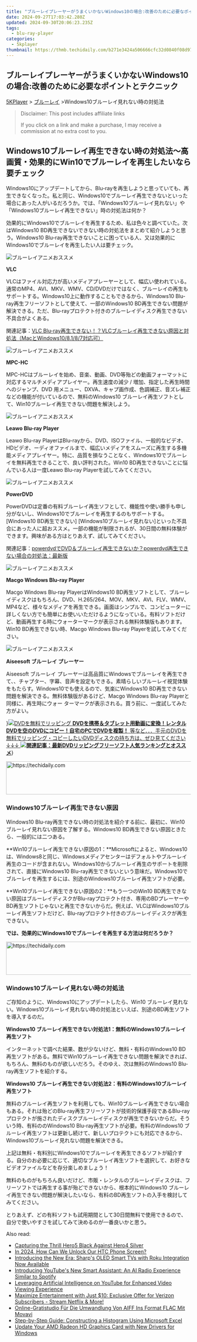 ```yaml
---
title: "ブルーレイプレーヤーがうまくいかないWindows10の場合:改善のために必要なポイントとテクニック"
date: 2024-09-27T17:03:42.280Z
updated: 2024-09-30T20:06:23.235Z
tags:
  - blu-ray-player
categories:
  - 5kplayer
thumbnail: https://thmb.techidaily.com/b271e3424a506666cfc32d0840f08d97d7b8b324df271cfd9aff178b05822fa5.jpg
---
```


## ブルーレイプレーヤーがうまくいかないWindows10の場合:改善のために必要なポイントとテクニック

[5KPlayer](https://tools.techidaily.com/5kplayer/products/) \> [ブルーレイ](https://tools.techidaily.com/5kplayer/video-music-player/) \>Windows10ブルーレイ見れない時の対処法

>  Disclaimer: This post includes affiliate links
>
>  If you click on a link and make a purchase, I may receive a commission at no extra cost to you.
>

## Windows10ブルーレイ再生できない時の対処法～高画質・効果的にWin10でブルーレイを再生したいなら要チェック

Windows10にアップデートしてから、Blu-rayを再生しようと思っていても、再生できなくなった。私と同じ、Windows10でブルーレイ再生できないといった場合にあった人がいるだろうか。では、「Windows10ブルーレイ見れない」や「Windows10ブルーレイ再生できない」時の対処法は何か？

効果的にWindows10でブルーレイを再生するため、私は色々と調べていた。次はWindows10 BD再生できないできない時の対処法をまとめて紹介しようと思う。Windows10 Blu-ray再生できないことに困っている人、又は効果的にWindows10でブルーレイを再生したい人は要チェック。 

![ブルーレイアニメおススメ](https://www.5kplayer.com/blu-ray-player-jp/img/vlc.jpg)

**VLC**

VLCはファイル対応力が高いメディアプレーヤーとして、幅広い使われている。通常のMP4、AVI、MKV、WMV、CD/DVDだけではなく、ブルーレイの再生もサポートする。Windows10上に動作することもできるから、Windows10 Blu-ray再生フリーソフトとして使えて、一部のWindows10 BD再生できない問題が解決できる。ただ、Blu-rayプロテクト付きのブルーレイディスク再生できない不具合がよくある。 

 関連記事：[VLC Blu-ray再生できない！？VLCブルーレイ再生できない原因と対処法（MacとWindows10/8.1/8/7対応可）](https://tools.techidaily.com/5kplayer/products/)

![ブルーレイアニメおススメ](https://www.5kplayer.com/blu-ray-player-jp/img/mpc-hc.jpg)

**MPC-HC**

MPC-HCはブルーレイを始め、音楽、動画、DVD等殆どの動画フォーマットに対応するマルチメディアプレイヤー。再生速度の減少 / 増加、指定した再生時間へのジャンプ、DVD 用メニュー、DXVA、キャプ画作成、色調補正、音ズレ補正などの機能が付いているので、無料のWindows10 ブルーレイ再生ソフトとして、Win10ブルーレイ再生できない問題を解決しよう。

![ブルーレイアニメおススメ](https://www.5kplayer.com/blu-ray-player-jp/img/leawo.jpg)

**Leawo Blu-ray Player**

Leawo Blu-ray PlayerはBlu-rayから、DVD、ISOファイル、一般的なビデオ、HDビデオ、ーディオファイルまで、幅広いメディアをスムーズに再生する多機能メディアプレイヤー。特に、品質を損なうことなく、Windows10でブルーレイを無料再生できることで、良い評判された。Win10 BD再生できないことに悩んでいる人は一度Leawo Blu-ray Playerを試してみてください。 

![ブルーレイアニメおススメ](https://www.5kplayer.com/blu-ray-player-jp/img/powerdvd-1.png)

**PowerDVD**

PowerDVDは定番の有料ブルーレイ再生ソフとして、機能性や使い勝手も申し分がないし、Windows10でブルーレイを再生するのもサポートする。\[Windows10 BD再生できない\] \[Windows10ブルーレイ見れない\]といった不具合にあった人に超おススメ。一部の機能が制限されるが、30日間の無料体験ができます。興味がある方はとりあえず、試してみてください。  
  
関連記事：[powerdvdでDVD＆ブルーレイ再生できないか？powerdvd再生できない場合の対処法：最新版](https://tools.techidaily.com/5kplayer/video-music-player/) 

![ブルーレイアニメおススメ](https://www.5kplayer.com/blu-ray-player-jp/img/macgo-1.png)

**Macgo Windows Blu-ray Player**

Macgo Windows Blu-ray PlayerはWindows10 BD再生ソフトとして、ブルーレイディスクはもちろん、DVD、H.265/264、MOV、MKV、AVI、FLV、WMV、MP4など、様々なメディアを再生できる。画面はシンプルで、コンピューターに詳しくない方でも簡単にお使いいただけるようになっている。有料ソフトだけど、動画再生する時にウォーターマークが表示される無料体験版もあります。Win10 BD再生できない時、Macgo Windows Blu-ray Playerを試してみてください。

![ブルーレイアニメおススメ](https://www.5kplayer.com/blu-ray-player-jp/img/aiseesoft-1.png)

**Aiseesoft ブルーレイ プレーヤー**

Aiseesoft ブルーレイ プレーヤーは高品質にWindowsでブルーレイを再生できて、、チャプター、字幕、音声を設定もできる。素晴らしいブルーレイ視覚体験をもたらす。Windows10でも使えるので、気楽にWindows10 BD再生できない問題を解決できる。無料体験版があるけど、Macgo Windows Blu-ray Playerと同様に、再生時にウォー ターマークが表示される。買う前に、一度試してみた方がよい。 

}[![DVDを無料でリッピング](https://www.5kplayer.com/blu-ray-player-jp/img/dvd-copy.jpg) **DVDを携帯＆タブレット用動画に変換！レンタルDVDを空のDVDにコピー！自宅のPCでDVDを複製！** 等など．．．手元のDVDを無料でリッピング・コピーしたいDVDディスクの持ち方は、ぜひ見てください↓↓↓ ![](https://www.5kplayer.com/blu-ray-player-jp/img/hot.gif)**関連記事：最新DVDリッピングフリーソフト人気ランキングとオススメ**](https://www.winxdvd.com/blog/powerful-top-free-dvd-ripper.htm?utm%5Fsource=seo-5kp&utm%5Fcampaign=top-ripper)}

<!-- affiliate ads begin -->
<a href="https://ephamedtechinc.pxf.io/c/5597632/2137204/26400" target="_top" id="2137204">
  <img src="//a.impactradius-go.com/display-ad/26400-2137204" border="0" alt="https://techidaily.com" width="728" height="90"/>
</a>
<img height="0" width="0" src="https://ephamedtechinc.pxf.io/i/5597632/2137204/26400" style="position:absolute;visibility:hidden;" border="0" />
<!-- affiliate ads end -->

### Windows10ブルーレイ再生できない原因

Windows10 Blu-ray再生できない時の対処法を紹介する前に、最初に、Win10 ブルーレイ見れない原因を了解する。Windows10 BD再生できない原因ときたら、一般的には二つある。 

**Win10ブルーレイ再生できない原因の1：**Microsoftによると、Windows10は、Windows8と同じ、Windowsメディアセンターはデフォルトやブルーレイ再生のコードが含まれない。Windows10からブルーレイ再生のサポートを削除されて、直接にWindows10 Blu-ray再生できないという意味だ。Windows10でブルーレイを再生するには、別途のWindows10ブルーレイ再生ソフトが必要。

**Win10ブルーレイ再生できない原因の2：**もう一つのWin10 BD再生できない原因はブルーレイディスクがBlu-rayプロテクト付き、専用のBDプレーヤーやBD再生ソフトじゃないと再生できないからだ。例えば、VLCはWindows10ブルーレイ再生ソフトだけど、Blu-rayプロテクト付きのブルーレイディスクが再生できない。

**では、効果的にWindows10でブルーレイを再生する方法は何だろうか？**

<!-- affiliate ads begin -->
<a href="https://ephamedtechinc.pxf.io/c/5597632/2137211/26400" target="_top" id="2137211">
  <img src="//a.impactradius-go.com/display-ad/26400-2137211" border="0" alt="https://techidaily.com" width="728" height="90"/>
</a>
<img height="0" width="0" src="https://ephamedtechinc.pxf.io/i/5597632/2137211/26400" style="position:absolute;visibility:hidden;" border="0" />
<!-- affiliate ads end -->

### Windows10ブルーレイ見れない時の対処法

ご存知のように、Windows10にアップデートしたら、Win10 ブルーレイ見れない。Windows10ブルーレイ見れない時の対処法といえば、別途のBD再生ソフトを導入するのだ。 

**Windows10 ブルーレイ再生できない対処法1：無料のWindows10ブルーレイ再生ソフト**

インターネットで調べた結果、数が少ないけど、無料・有料のWindows10 BD再生ソフトがある。無料でWin10ブルーレイ再生できない問題を解決できれば、もちろん、無料のものが欲しいだろう。そのゆえ、次は無料のWindows10 Blu-ray再生ソフトを紹介する。

**Windows10 ブルーレイ再生できない対処法2：有料のWindows10ブルーレイ再生ソフト**

無料のブルーレイ再生ソフトを利用しても、Win10ブルーレイ再生できない場合もある。それは殆どのBlu-ray再生フリーソフトが技術的保護手段であるBlu-rayプロテクトが施されたディスクブルーレイディスクが再生できないからだ。そういう時、有料ののWindows10 Blu-ray再生ソフトが必要。有料のWindows10 ブルーレイ再生ソフトは更新し続けて、新しいプロテクトにも対応できるから、Windows10ブルーレイ見れない問題を解決できる。

上記は無料・有料別にWindows10でブルーレイを再生できるソフトが紹介する。自分のお必要に応じて、適切なブルーレイ再生ソフトを選択して、お好きなビデオファイルなどを存分楽しめましょう！

無料のものがもちろん良いだけど、市販・レンタルのブルーレイディスクは、フリーソフトでは再生する事が殆どできないから、根本的にWindows10 ブルーレイ再生できない問題が解決したいなら、有料のBD再生ソフトの入手を検討してみてください。

とりあえず、どの有料ソフトも試用期間として30日間無料で使用できるので、自分で使いやすさを試してみて決めるのが一番良いかと思う。

<ins class="adsbygoogle"
     style="display:block"
     data-ad-format="autorelaxed"
     data-ad-client="ca-pub-7571918770474297"
     data-ad-slot="1223367746"></ins>

<ins class="adsbygoogle"
     style="display:block"
     data-ad-client="ca-pub-7571918770474297"
     data-ad-slot="8358498916"
     data-ad-format="auto"
     data-full-width-responsive="true"></ins>

<span class="atpl-alsoreadstyle">Also read:</span>
<div><ul>
<li><a href="https://extra-resources.techidaily.com/capturing-the-thrill-hero5-black-against-hero4-silver/"><u>Capturing the Thrill Hero5 Black Against Hero4 Silver</u></a></li>
<li><a href="https://android-unlock.techidaily.com/in-2024-how-can-we-unlock-our-htc-phone-screen-by-drfone-android/"><u>In 2024, How Can We Unlock Our HTC Phone Screen?</u></a></li>
<li><a href="https://media-tips.techidaily.com/introducing-the-new-era-sharps-oled-smart-tvs-with-roku-integration-now-available/"><u>Introducing the New Era: Sharp's OLED Smart TVs with Roku Integration Now Available</u></a></li>
<li><a href="https://media-tips.techidaily.com/introducing-youtubes-new-smart-assistant-an-ai-radio-experience-similar-to-spotify/"><u>Introducing YouTube's New Smart Assistant: An AI Radio Experience Similar to Spotify</u></a></li>
<li><a href="https://media-tips.techidaily.com/leveraging-artificial-intelligence-on-youtube-for-enhanced-video-viewing-experience/"><u>Leveraging Artificial Intelligence on YouTube for Enhanced Video Viewing Experience</u></a></li>
<li><a href="https://media-tips.techidaily.com/maximize-entertainment-with-just-10-exclusive-offer-for-verizon-subscribers-stream-netflix-and-more/"><u>Maximize Entertainment with Just $10: Exclusive Offer for Verizon Subscribers - Stream Netflix & More!</u></a></li>
<li><a href="https://tech-recovery.techidaily.com/online-gratistudio-fur-die-umwandlung-von-aiff-ins-format-flac-mit-movavi/"><u>Online-Gratistudio Für Die Umwandlung Von AIFF Ins Format FLAC Mit Movavi</u></a></li>
<li><a href="https://win-answers.techidaily.com/step-by-step-guide-constructing-a-histogram-using-microsoft-excel/"><u>Step-by-Step Guide: Constructing a Histogram Using Microsoft Excel</u></a></li>
<li><a href="https://driver-download.techidaily.com/update-your-amd-radeon-hd-graphics-card-with-new-drivers-for-windows/"><u>Update Your AMD Radeon HD Graphics Card with New Drivers for Windows</u></a></li>
</ul></div>

